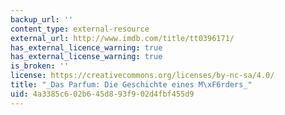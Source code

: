 ```yaml
---
backup_url: ''
content_type: external-resource
external_url: http://www.imdb.com/title/tt0396171/
has_external_licence_warning: true
has_external_license_warning: true
is_broken: ''
license: https://creativecommons.org/licenses/by-nc-sa/4.0/
title: "_Das Parfum: Die Geschichte eines M\xF6rders_"
uid: 4a3385c6-02b6-45d8-93f9-02d4fbf455d9
---
```

